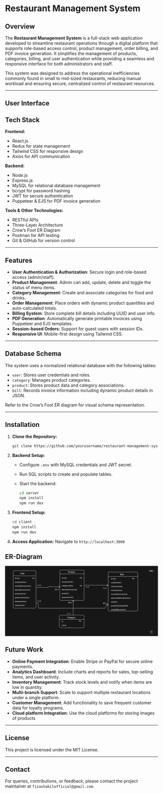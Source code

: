 # Restaurant Management System

## Overview

The **Restaurant Management System** is a full-stack web application developed to streamline restaurant operations through a digital platform that supports role-based access control, product management, order billing, and PDF invoice generation. It simplifies the management of products, categories, billing, and user authentication while providing a seamless and responsive interface for both administrators and staff.

This system was designed to address the operational inefficiencies commonly found in small to mid-sized restaurants, reducing manual workload and ensuring secure, centralized control of restaurant resources.

---
## User Interface


## Tech Stack

**Frontend:**

* React.js
* Redux for state management
* Tailwind CSS for responsive design
* Axios for API communication

**Backend:**

* Node.js
* Express.js
* MySQL for relational database management
* bcrypt for password hashing
* JWT for secure authentication
* Puppeteer & EJS for PDF invoice generation

**Tools & Other Technologies:**

* RESTful APIs
* Three-Layer Architecture
* Crow’s Foot ER Diagram
* Postman for API testing
* Git & GitHub for version control

---

## Features

* **User Authentication & Authorization**: Secure login and role-based access (admin/staff).
* **Product Management**: Admin can add, update, delete and toggle the status of menu items.
* **Category Management**: Create and associate categories for food and drinks.
* **Order Management**: Place orders with dynamic product quantities and auto-calculated totals.
* **Billing System**: Store complete bill details including UUID and user info.
* **PDF Generation**: Automatically generate printable invoices using Puppeteer and EJS templates.
* **Session-based Orders**: Support for guest users with session IDs.
* **Responsive UI**: Mobile-first design using Tailwind CSS.

---

## Database Schema

The system uses a normalized relational database with the following tables:

* `user`: Stores user credentials and roles.
* `category`: Manages product categories.
* `product`: Stores product data and category associations.
* `bill`: Records invoice information including dynamic product details in JSON.

Refer to the Crow’s Foot ER diagram for visual schema representation.

---

## Installation

1. **Clone the Repository:**

   ```bash
   git clone https://github.com/yourusername/restaurant-management-system.git
   ```

2. **Backend Setup:**

   * Configure `.env` with MySQL credentials and JWT secret.
   * Run SQL scripts to create and populate tables.
   * Start the backend:

     ```bash
     cd server
     npm install
     npm run dev
     ```

3. **Frontend Setup:**

   ```bash
   cd client
   npm install
   npm run dev
   ```

4. **Access Application:**
   Navigate to `http://localhost:3000`


## ER-Diagram

![ER Diagram](https://github.com/FizaShakil/Restaurant-Management-System/blob/main/Client/src/assets/er-diagram.png)


## Future Work

* **Online Payment Integration**: Enable Stripe or PayPal for secure online payments.
* **Analytics Dashboard**: Include charts and reports for sales, top-selling items, and user activity.
* **Inventory Management**: Track stock levels and notify when items are low in quantity.
* **Multi-branch Support**: Scale to support multiple restaurant locations under a single platform.
* **Customer Management**: Add functionality to save frequent customer data for loyalty programs.
* **Cloud platform Integration**: Use the cloud platforms for storing images of products

---

## License

This project is licensed under the MIT License.

---

## Contact

For queries, contributions, or feedback, please contact the project maintainer at `fizashakilofficial@gmail.com`.

